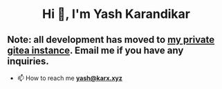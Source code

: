 <h1 align="center">Hi 👋, I'm Yash Karandikar</h1>

## Note: all development has moved to [my private gitea instance](https://git.karx.xyz). Email me if you have any inquiries.

- 📫 How to reach me **yash@karx.xyz**
